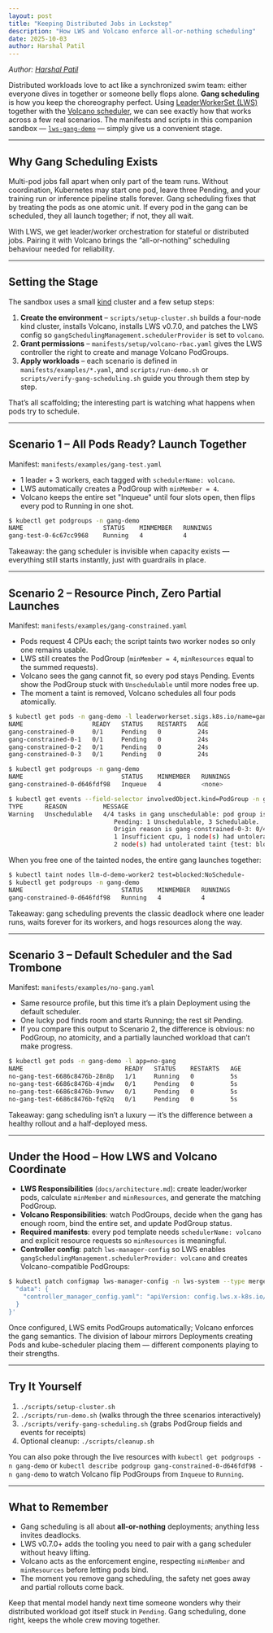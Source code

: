```yaml
---
layout: post
title: "Keeping Distributed Jobs in Lockstep"
description: "How LWS and Volcano enforce all-or-nothing scheduling"
date: 2025-10-03
author: Harshal Patil
---
```


*Author: [Harshal Patil](https://github.com/harche)*

Distributed workloads love to act like a synchronized swim team: either everyone dives in together or someone belly flops alone. **Gang scheduling** is how you keep the choreography perfect. Using [LeaderWorkerSet (LWS)](https://github.com/kubernetes-sigs/lws) together with the [Volcano scheduler](https://github.com/volcano-sh/volcano), we can see exactly how that works across a few real scenarios. The manifests and scripts in this companion sandbox — [`lws-gang-demo`](https://github.com/harche/lws-gang-demo) — simply give us a convenient stage.

---

## Why Gang Scheduling Exists

Multi-pod jobs fall apart when only part of the team runs. Without coordination, Kubernetes may start one pod, leave three Pending, and your training run or inference pipeline stalls forever. Gang scheduling fixes that by treating the pods as one atomic unit. If every pod in the gang can be scheduled, they all launch together; if not, they all wait.

With LWS, we get leader/worker orchestration for stateful or distributed jobs. Pairing it with Volcano brings the “all-or-nothing” scheduling behaviour needed for reliability.

---

## Setting the Stage

The sandbox uses a small [kind](https://github.com/kubernetes-sigs/kind) cluster and a few setup steps:

1. **Create the environment** – `scripts/setup-cluster.sh` builds a four-node kind cluster, installs Volcano, installs LWS v0.7.0, and patches the LWS config so `gangSchedulingManagement.schedulerProvider` is set to `volcano`.
2. **Grant permissions** – `manifests/setup/volcano-rbac.yaml` gives the LWS controller the right to create and manage Volcano PodGroups.
3. **Apply workloads** – each scenario is defined in `manifests/examples/*.yaml`, and `scripts/run-demo.sh` or `scripts/verify-gang-scheduling.sh` guide you through them step by step.

That’s all scaffolding; the interesting part is watching what happens when pods try to schedule.

---

## Scenario 1 – All Pods Ready? Launch Together

Manifest: `manifests/examples/gang-test.yaml`

- 1 leader + 3 workers, each tagged with `schedulerName: volcano`.
- LWS automatically creates a PodGroup with `minMember = 4`.
- Volcano keeps the entire set "Inqueue" until four slots open, then flips every pod to Running in one shot.

```bash
$ kubectl get podgroups -n gang-demo
NAME                      STATUS    MINMEMBER   RUNNINGS
gang-test-0-6c67cc9968    Running   4           4
```

Takeaway: the gang scheduler is invisible when capacity exists — everything still starts instantly, just with guardrails in place.

---

## Scenario 2 – Resource Pinch, Zero Partial Launches

Manifest: `manifests/examples/gang-constrained.yaml`

- Pods request 4 CPUs each; the script taints two worker nodes so only one remains usable.
- LWS still creates the PodGroup (`minMember = 4`, `minResources` equal to the summed requests).
- Volcano sees the gang cannot fit, so every pod stays Pending. Events show the PodGroup stuck with `Unschedulable` until more nodes free up.
- The moment a taint is removed, Volcano schedules all four pods atomically.

```bash
$ kubectl get pods -n gang-demo -l leaderworkerset.sigs.k8s.io/name=gang-constrained
NAME                   READY   STATUS    RESTARTS   AGE
gang-constrained-0     0/1     Pending   0          24s
gang-constrained-0-1   0/1     Pending   0          24s
gang-constrained-0-2   0/1     Pending   0          24s
gang-constrained-0-3   0/1     Pending   0          24s
```

```bash
$ kubectl get podgroups -n gang-demo
NAME                           STATUS    MINMEMBER   RUNNINGS
gang-constrained-0-d646fdf98   Inqueue   4           <none>
```

```bash
$ kubectl get events --field-selector involvedObject.kind=PodGroup -n gang-demo
TYPE      REASON          MESSAGE
Warning   Unschedulable   4/4 tasks in gang unschedulable: pod group is not ready, 4 Pending, 4 minAvailable;
                             Pending: 1 Unschedulable, 3 Schedulable.
                             Origin reason is gang-constrained-0-3: 0/4 nodes are unavailable:
                             1 Insufficient cpu, 1 node(s) had untolerated taint {node-role.kubernetes.io/control-plane: },
                             2 node(s) had untolerated taint {test: blocked}.
```

When you free one of the tainted nodes, the entire gang launches together:

```bash
$ kubectl taint nodes llm-d-demo-worker2 test=blocked:NoSchedule-
$ kubectl get podgroups -n gang-demo
NAME                           STATUS    MINMEMBER   RUNNINGS
gang-constrained-0-d646fdf98   Running   4           4
```

Takeaway: gang scheduling prevents the classic deadlock where one leader runs, waits forever for its workers, and hogs resources along the way.

---

## Scenario 3 – Default Scheduler and the Sad Trombone

Manifest: `manifests/examples/no-gang.yaml`

- Same resource profile, but this time it’s a plain Deployment using the default scheduler.
- One lucky pod finds room and starts Running; the rest sit Pending.
- If you compare this output to Scenario 2, the difference is obvious: no PodGroup, no atomicity, and a partially launched workload that can’t make progress.

```bash
$ kubectl get pods -n gang-demo -l app=no-gang
NAME                            READY   STATUS    RESTARTS   AGE
no-gang-test-6686c8476b-28n8p   1/1     Running   0          5s
no-gang-test-6686c8476b-4jmdw   0/1     Pending   0          5s
no-gang-test-6686c8476b-9vnwv   0/1     Pending   0          5s
no-gang-test-6686c8476b-fq92q   0/1     Pending   0          5s
```

Takeaway: gang scheduling isn’t a luxury — it’s the difference between a healthy rollout and a half-deployed mess.

---

## Under the Hood – How LWS and Volcano Coordinate

- **LWS Responsibilities** (`docs/architecture.md`): create leader/worker pods, calculate `minMember` and `minResources`, and generate the matching PodGroup.
- **Volcano Responsibilities**: watch PodGroups, decide when the gang has enough room, bind the entire set, and update PodGroup status.
- **Required manifests**: every pod template needs `schedulerName: volcano` and explicit resource requests so `minResources` is meaningful.
- **Controller config**: patch `lws-manager-config` so LWS enables `gangSchedulingManagement.schedulerProvider: volcano` and creates Volcano-compatible PodGroups:

```bash
$ kubectl patch configmap lws-manager-config -n lws-system --type merge -p '{
  "data": {
    "controller_manager_config.yaml": "apiVersion: config.lws.x-k8s.io/v1alpha1\nkind: Configuration\nleaderElection:\n  leaderElect: true\ninternalCertManagement:\n  enable: true\ngangSchedulingManagement:\n  schedulerProvider: volcano\n"
  }
}'
```

Once configured, LWS emits PodGroups automatically; Volcano enforces the gang semantics. The division of labour mirrors Deployments creating Pods and kube-scheduler placing them — different components playing to their strengths.

---

## Try It Yourself

1. `./scripts/setup-cluster.sh`
2. `./scripts/run-demo.sh` (walks through the three scenarios interactively)
3. `./scripts/verify-gang-scheduling.sh` (grabs PodGroup fields and events for receipts)
4. Optional cleanup: `./scripts/cleanup.sh`

You can also poke through the live resources with `kubectl get podgroups -n gang-demo` or `kubectl describe podgroup gang-constrained-0-d646fdf98 -n gang-demo` to watch Volcano flip PodGroups from `Inqueue` to `Running`.

---

## What to Remember

- Gang scheduling is all about **all-or-nothing** deployments; anything less invites deadlocks.
- LWS v0.7.0+ adds the tooling you need to pair with a gang scheduler without heavy lifting.
- Volcano acts as the enforcement engine, respecting `minMember` and `minResources` before letting pods bind.
- The moment you remove gang scheduling, the safety net goes away and partial rollouts come back.

Keep that mental model handy next time someone wonders why their distributed workload got itself stuck in `Pending`. Gang scheduling, done right, keeps the whole crew moving together.

